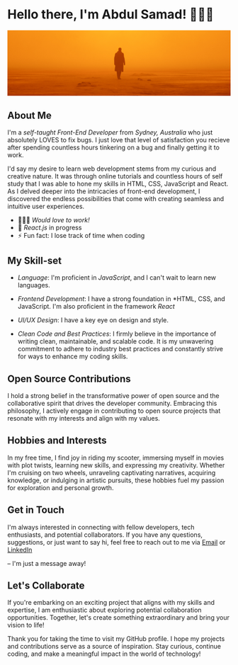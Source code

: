 # Hello there, I'm Abdul Samad! 🙋🏽‍♀

![Sample Image](banner.png)

## About Me

I'm a *self-taught Front-End Developer* from *Sydney, Australia* who just absolutely LOVES to fix bugs. I just love that level of satisfaction you recieve after spending countless hours tinkering on a bug and finally getting it to work. 

I'd say my desire to learn web development stems from my curious and creative nature. It was through online tutorials and countless hours of self study that I was able to hone my skills in HTML, CSS, JavaScript and React. As I delved deeper into the intricacies of front-end development, I discovered the endless possibilities that come with creating seamless and intuitive user experiences.

- 👩🏽‍💻 *Would love to work!*
- 🌱 *React.js* in progress
- ⚡ Fun fact: I lose track of time when coding 

## My Skill-set

- *Language*: I'm proficient in *JavaScript*, and I can't wait to learn new languages.

- *Frontend Development*: I have a strong foundation in *HTML, CSS, and JavaScript. I'm also proficient in the framework *React* 

- *UI/UX Design*: I have a key eye on design and style. 

- *Clean Code and Best Practices*: I firmly believe in the importance of writing clean, maintainable, and scalable code. It is my unwavering commitment to adhere to industry best practices and constantly strive for ways to enhance my coding skills.

## Open Source Contributions

I hold a strong belief in the transformative power of open source and the collaborative spirit that drives the developer community. Embracing this philosophy, I actively engage in contributing to open source projects that resonate with my interests and align with my values.

## Hobbies and Interests

In my free time, I find joy in riding my scooter, immersing myself in movies with plot twists, learning new skills, and expressing my creativity. Whether I'm cruising on two wheels, unraveling captivating narratives, acquiring knowledge, or indulging in artistic pursuits, these hobbies fuel my passion for exploration and personal growth.

## Get in Touch

I'm always interested in connecting with fellow developers, tech enthusiasts, and potential collaborators. If you have any questions, suggestions, or just want to say hi, feel free to reach out to me via [Email](mailto:officialabdulsamadahmad@gmail.com) or [LinkedIn](https://www.linkedin.com/in/samad19/)

 – I'm just a message away!

## Let's Collaborate

If you're embarking on an exciting project that aligns with my skills and expertise, I am enthusiastic about exploring potential collaboration opportunities. Together, let's create something extraordinary and bring your vision to life!

Thank you for taking the time to visit my GitHub profile. I hope my projects and contributions serve as a source of inspiration. Stay curious, continue coding, and make a meaningful impact in the world of technology!
